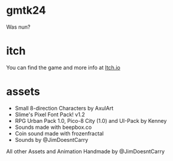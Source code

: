 # gmtk24
Was nun?

# itch
You can find the game and more info at [Itch.io](https://powerkrieger.itch.io/lovetrain)

# assets
- Small 8-direction Characters by AxulArt 
- Slime's Pixel Font Pack! v1.2 
- RPG Urban Pack 1.0, Pico-8 City (1.0) and UI-Pack by Kenney 
- Sounds made with beepbox.co 
- Coin sound made with frozenfractal 
- Sounds by @JimDoesntCarry 

All other Assets and Animation Handmade by @JimDoesntCarry
